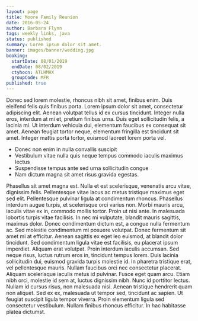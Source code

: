 ```yaml
---
layout: page
title: Moore Family Reunion
date: 2016-05-24
author: Barbara Flynn
tags: weekly links, java
status: published
summary: Lorem ipsum dolor sit amet.
banner: images/banner/wedding.jpg
booking:
  startDate: 08/01/2019
  endDate: 08/02/2019
  ctyhocn: ATLHMHX
  groupCode: MFR
published: true
---
```

Donec sed lorem molestie, rhoncus nibh sit amet, finibus enim. Duis eleifend felis quis finibus porta. Lorem ipsum dolor sit amet, consectetur adipiscing elit. Aenean volutpat tellus id ex cursus tincidunt. Integer nulla eros, interdum at mi et, pretium finibus urna. Duis eget sollicitudin felis, a lacinia mi. Ut interdum vehicula dui, elementum faucibus ex consequat sit amet. Aenean feugiat tortor neque, elementum fringilla est tincidunt sit amet. Integer mattis porta tortor, euismod laoreet lorem porta vel.

* Donec non enim in nulla convallis suscipit
* Vestibulum vitae nulla quis neque tempus commodo iaculis maximus lectus
* Suspendisse tempus ante sed urna sollicitudin congue
* Nam dictum magna sit amet risus gravida egestas.

Phasellus sit amet magna est. Nulla et est scelerisque, venenatis arcu vitae, dignissim felis. Pellentesque vitae lacus ac metus tristique maximus eget sed elit. Pellentesque pulvinar ligula at condimentum rhoncus. Phasellus interdum augue turpis, et scelerisque orci varius non. Morbi mauris arcu, iaculis vitae ex in, commodo mollis tortor. Proin ut nisi ante. In malesuada lobortis turpis vitae facilisis. In nec mi vulputate, blandit mauris sagittis, maximus dolor. Donec condimentum dictum est, a congue nulla fermentum ac. Sed molestie condimentum mi posuere volutpat. Donec fermentum sit amet mi at efficitur. Aenean sagittis ex eget leo euismod, at blandit dolor tincidunt. Sed condimentum ligula vitae est facilisis, eu placerat ipsum imperdiet. Aliquam erat volutpat.
Proin interdum iaculis accumsan. Sed neque risus, luctus rutrum eros in, tincidunt tempus lorem. Duis lacinia sollicitudin dui, euismod gravida turpis molestie id. In pharetra tristique erat, vel pellentesque mauris. Nullam faucibus orci nec consectetur placerat. Aliquam scelerisque iaculis metus id pulvinar. Fusce eget quam arcu. Etiam nibh orci, molestie id sem at, luctus dignissim nibh. Nunc id porttitor lectus. Nullam id cursus risus, non malesuada nisi. Aenean tristique hendrerit quam non aliquet. Sed ex ex, malesuada ut tempor sed, tincidunt ac sapien. Ut feugiat suscipit ligula tempor viverra. Proin elementum ligula sed consectetur vestibulum. Nullam finibus rhoncus efficitur. In hac habitasse platea dictumst.
